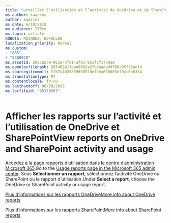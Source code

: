 ```yaml
---
title: Surveiller l’utilisation et l’activité de OneDrive et de SharePoint
ms.author: kaarins
author: kaarins
ms.date: 6/10/2018
ms.audience: ITPro
ms.topic: article
ROBOTS: NOINDEX, NOFOLLOW
localization_priority: Normal
ms.custom:
- "865"
- "5300020"
ms.assetid: 2987a5c9-063a-4fa1-af03-951f7f1750a8
ms.openlocfilehash: 20f40841feae8962a2fbdaadad4f89c95f32acf4
ms.sourcegitcommit: 5fb7a4b28859690020efdea630d03e70cc0e6334
ms.translationtype: MT
ms.contentlocale: fr-FR
ms.lasthandoff: 06/28/2019
ms.locfileid: "35379567"
---
```

# <a name="view-reports-on-onedrive-and-sharepoint-activity-and-usage"></a><span data-ttu-id="59985-102">Afficher les rapports sur l’activité et l’utilisation de OneDrive et SharePoint</span><span class="sxs-lookup"><span data-stu-id="59985-102">View reports on OneDrive and SharePoint activity and usage</span></span>

<span data-ttu-id="59985-103">Accédez à la [page rapports d’utilisation dans le centre d’administration Microsoft 365](https://admin.microsoft.com/AdminPortal/Home).</span><span class="sxs-lookup"><span data-stu-id="59985-103">Go to the [Usage reports page in the Microsoft 365 admin center](https://admin.microsoft.com/AdminPortal/Home).</span></span> <span data-ttu-id="59985-104">Sous **Sélectionner un rapport**, sélectionnez l’activité OneDrive ou SharePoint ou le rapport d’utilisation.</span><span class="sxs-lookup"><span data-stu-id="59985-104">Under **Select a report**, choose the OneDrive or SharePoint activity or usage report.</span></span>
  
[<span data-ttu-id="59985-105">Plus d’informations sur les rapports OneDrive</span><span class="sxs-lookup"><span data-stu-id="59985-105">More info about OneDrive reports</span></span>](https://go.microsoft.com/fwlink/?linkid=875239)
  
[<span data-ttu-id="59985-106">Plus d’informations sur les rapports SharePoint</span><span class="sxs-lookup"><span data-stu-id="59985-106">More info about SharePoint reports</span></span>](https://go.microsoft.com/fwlink/?linkid=875240)
  